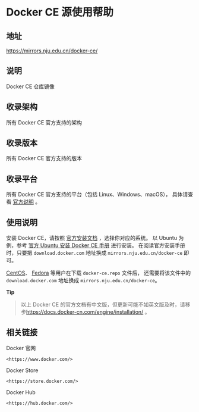 # Docker CE 源使用帮助

## 地址

<https://mirrors.nju.edu.cn/docker-ce/>

## 说明

Docker CE 仓库镜像

## 收录架构

所有 Docker CE 官方支持的架构

## 收录版本

所有 Docker CE 官方支持的版本

## 收录平台

所有 Docker CE 官方支持的平台（包括 Linux、Windows、macOS）， 具体请查看
[官方说明](https://docs.docker.com/engine/installation/#supported-platforms)
。

## 使用说明

安装 Docker CE，请按照
[官方安装文档](https://docs.docker.com/engine/installation/)
，选择你对应的系统。 以 Ubuntu 为例，参考 [官方 Ubuntu 安装 Docker CE
手册](https://docs.docker.com/engine/installation/linux/docker-ce/ubuntu/)
进行安装。 在阅读官方安装手册时，只要把 `download.docker.com` 地址换成
`mirrors.nju.edu.cn/docker-ce` 即可。

[CentOS](https://docs.docker.com/engine/installation/linux/docker-ce/centos/)、
[Fedora](https://docs.docker.com/engine/installation/linux/docker-ce/fedora/)
等用户在下载 `docker-ce.repo`  文件后，
还需要将该文件中的 `download.docker.com` 地址换成
`mirrors.nju.edu.cn/docker-ce`。

**Tip**
> 以上 Docker CE 的官方文档有中文版，但更新可能不如英文版及时，请移步<https://docs.docker-cn.com/engine/installation/> 。

## 相关链接

Docker 官网

    <https://www.docker.com/>

Docker Store

    <https://store.docker.com/>

Docker Hub

    <https://hub.docker.com/>
